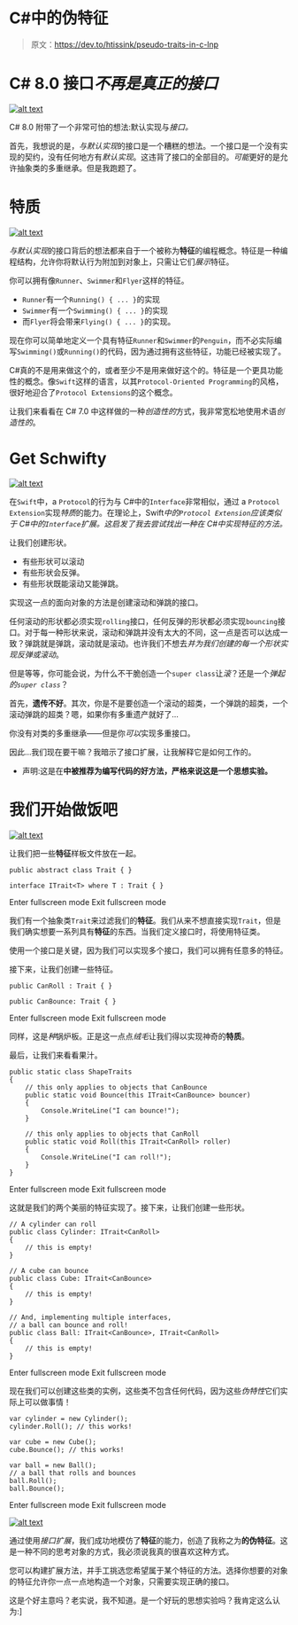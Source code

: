 # C#中的伪特征

> 原文：<https://dev.to/htissink/pseudo-traits-in-c-lnp>

# C# 8.0 接口*不再是真正的接口*

[![alt text](img/286ff310e2eb7eb5d84b89280fe1e461.png)](https://i.giphy.com/media/Lkle2NZinkcy3uUG8T/source.gif)

C# 8.0 附带了一个非常可怕的想法:默认实现与*接口。*

首先，我想说的是，*与默认实现*的接口是一个糟糕的想法。一个接口是一个没有实现的契约，没有任何地方有*默认实现*。这违背了接口的全部目的。*可能*更好的是允许抽象类的多重继承。但是我跑题了。

# 特质

[![alt text](img/523817b91383f599755be84fcb74171a.png)](https://i.giphy.com/media/AAB8uJshCNsuk/giphy.gif)

*与默认实现*的接口背后的想法都来自于一个被称为**特征**的编程概念。特征是一种编程结构，允许你将默认行为附加到对象上，只需让它们*展示*特征。

你可以拥有像`Runner`、`Swimmer`和`Flyer`这样的特征。

*   `Runner`有一个`Running() { ... }`的实现
*   `Swimmer`有一个`Swimming() { ... }`的实现
*   而`Flyer`将会带来`Flying() { ... }`的实现。

现在你可以简单地定义一个具有特征`Runner`和`Swimmer`的`Penguin`，而不必实际编写`Swimming()`或`Running()`的代码，因为通过拥有这些特征，功能已经被实现了。

C#真的不是用来做这个的，或者至少不是用来做好这个的。特征是一个更具功能性的概念。像`Swift`这样的语言，以其`Protocol-Oriented Programming`的风格，很好地迎合了`Protocol Extensions`的这个概念。

让我们来看看在 C# 7.0 中这样做的一种*创造性的*方式，我非常宽松地使用术语*创造性的*。

# Get Schwifty

[![alt text](img/5e9ebba74bcbeb6a11d58b854b81ae46.png)](https://i.giphy.com/media/fpCa9e3J5YmWc/source.gif)

在`Swift`中，a `Protocol`的行为与 C#中的`Interface`非常相似，通过 a `Protocol Extension`实现*特质*的能力。在理论上，Swift*中的`Protocol Extension`应该类似于 C#中的`Interface`扩展。这启发了我去尝试找出一种在 C#中实现特征的方法。*

让我们创建形状。

*   有些形状可以滚动
*   有些形状会反弹。
*   有些形状既能滚动又能弹跳。

实现这一点的面向对象的方法是创建滚动和弹跳的接口。

任何滚动的形状都必须实现`rolling`接口，任何反弹的形状都必须实现`bouncing`接口。对于每一种形状来说，滚动和弹跳并没有太大的不同，这一点是否可以达成一致？弹跳就是弹跳，滚动就是滚动。也许我们不想去*并为我们创建的每一个形状实现反弹或滚动*。

但是等等，你可能会说，为什么不干脆创造一个`super class`让*滚*？还是一个*弹起的`super class`*？

首先，**遗传不好**。其次，你是不是要创造一个滚动的超类，一个弹跳的超类，一个滚动弹跳的超类？嗯，如果你有多重遗产就好了...

你没有对类的多重继承——但是你*可以*实现多重接口。

因此...我们现在要干嘛？我暗示了接口扩展，让我解释它是如何工作的。

*   声明:这是在**中被推荐为编写代码的好方法，严格来说这是一个思想实验。**

# 我们开始做饭吧

[![alt text](img/a6e18a38ac085aad52b854d6f0fb657e.png)](https://i.giphy.com/media/BVXDnwZuSJcqc/giphy.gif)

让我们把一些**特征**样板文件放在一起。

```
public abstract class Trait { }

interface ITrait<T> where T : Trait { } 
```

Enter fullscreen mode Exit fullscreen mode

我们有一个抽象类`Trait`来过滤我们的**特征**。我们从来不想直接实现`Trait`，但是我们确实想要一系列具有**特征**的东西。当我们定义接口时，将使用特征类。

使用一个接口是关键，因为我们可以实现多个接口，我们可以拥有任意多的特征。

接下来，让我们创建一些特征。

```
public CanRoll : Trait { }

public CanBounce: Trait { } 
```

Enter fullscreen mode Exit fullscreen mode

同样，这是*种*锅炉板。正是这一点点*绒毛*让我们得以实现神奇的**特质**。

最后，让我们来看看果汁。

```
public static class ShapeTraits
{
    // this only applies to objects that CanBounce
    public static void Bounce(this ITrait<CanBounce> bouncer)
    {
        Console.WriteLine("I can bounce!");
    }

    // this only applies to objects that CanRoll
    public static void Roll(this ITrait<CanRoll> roller)
    {
        Console.WriteLine("I can roll!");
    }
} 
```

Enter fullscreen mode Exit fullscreen mode

这就是我们的两个美丽的特征实现了。接下来，让我们创建一些形状。

```
// A cylinder can roll
public class Cylinder: ITrait<CanRoll>
{
    // this is empty!
}

// A cube can bounce
public class Cube: ITrait<CanBounce>
{
    // this is empty!
}

// And, implementing multiple interfaces,
// a ball can bounce and roll!
public class Ball: ITrait<CanBounce>, ITrait<CanRoll>
{
    // this is empty!
} 
```

Enter fullscreen mode Exit fullscreen mode

现在我们可以创建这些类的实例，这些类不包含任何代码，因为这些*伪特性*它们实际上可以做事情！

```
var cylinder = new Cylinder();
cylinder.Roll(); // this works!

var cube = new Cube();
cube.Bounce(); // this works!

var ball = new Ball();
// a ball that rolls and bounces
ball.Roll();
ball.Bounce(); 
```

Enter fullscreen mode Exit fullscreen mode

[![alt text](img/b7cfc609ae0b720000faa183d2246ebf.png)](https://i.giphy.com/media/xT9IgG50Fb7Mi0prBC/giphy.gif)

通过使用*接口扩展*，我们成功地模仿了**特征**的能力，创造了我称之为**的伪特征**。这是一种不同的思考对象的方式，我必须说我真的很喜欢这种方式。

您可以构建扩展方法，并手工挑选您希望属于某个特征的方法。选择你想要的对象的特征允许你一点一点地构造一个对象，只需要实现正确的接口。

这是个好主意吗？老实说，我不知道。是一个好玩的思想实验吗？我肯定这么认为:]